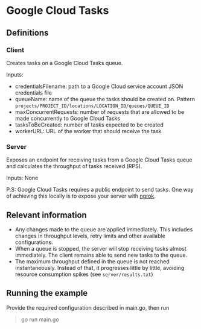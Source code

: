 # Google Cloud Tasks

## Definitions

### Client

Creates tasks on a Google Cloud Tasks queue.

Inputs:

- credentialsFilename: path to a Google Cloud service account JSON credentials file
- queueName: name of the queue the tasks should be created on. Pattern `projects/PROJECT_ID/locations/LOCATION_ID/queues/QUEUE_ID`
- maxConcurrentRequests: number of requests that are allowed to be made concurrently to Google Cloud Tasks
- tasksToBeCreated: number of tasks expected to be created
- workerURL: URL of the worker that should receive the task

### Server

Exposes an endpoint for receiving tasks from a Google Cloud Tasks queue and calculates the throughput of tasks received (RPS).

Inputs: None

P.S: Google Cloud Tasks requires a public endpoint to send tasks. One way of achieving this locally is to expose your server with [ngrok](https://ngrok.com/).

## Relevant information

- Any changes made to the queue are applied immediately. This includes changes in throughput levels, retry limits and other available configurations.
- When a queue is stopped, the server will stop receiving tasks almost immediately. The client remains able to send new tasks to the queue.
- The maximum throughput defined in the queue is not reached instantaneously. Instead of that, it progresses little by little, avoiding resource consumption spikes (see `server/results.txt`)

## Running the example

Provide the required configuration described in main.go, then run

> go run main.go